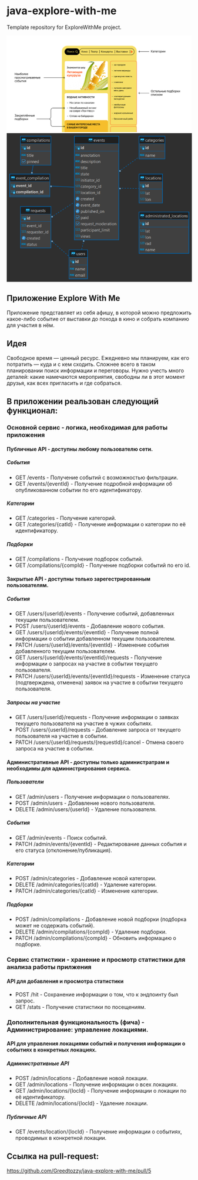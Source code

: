 # java-explore-with-me
Template repository for ExploreWithMe project.

<picture>
    <source media="(prefers-color-scheme: dark)" srcset="/explore-with-me-picture.png">
    <img src="/explore-with-me-picture.png">
</picture>

<picture>
    <source media="(prefers-color-scheme: dark)" srcset="/explore-with-me-db.png">
    <img src="/explore-with-me-db.png">
</picture>

## Приложение Explore With Me
Приложение представляет из себя афишу, в которой можно предложить какое-либо событие от выставки до похода в кино и собрать компанию для участия в нём.
## Идея
Свободное время — ценный ресурс. Ежедневно мы планируем, как его потратить — куда и с кем сходить. Сложнее всего в таком планировании поиск информации и переговоры. Нужно учесть много деталей: какие намечаются мероприятия, свободны ли в этот момент друзья, как всех пригласить и где собраться.
## В приложении реальзован следующий функционал:
### Основной сервис - логика, необходимая для работы приложения
#### Публичные API - доступны любому пользователю сети.
##### События
- GET /events - Получение событий с возможностью фильтрации.
- GET /events/{eventId} - Получение подробной информации об опубликованном событии по его идентификатору.
##### Категории
- GET /categories - Получение категорий.
- GET /categories/{catId} - Получение информации о категории по её идентификатору.
##### Подборки
- GET /compilations - Получение подборок событий.
- GET /compilations/{compId} - Получение подборки событий по его id.
#### Закрытые API - доступны только зарегестрированным пользователям.
##### События
- GET /users/{userId}/events - Получение событий, добавленных текущим пользователем.
- POST /users/{userId}/events - Добавление нового события.
- GET /users/{userId}/events/{eventId} - Получение полной информации о событии добавленном текущим пользователем.
- PATCH /users/{userId}/events/{eventId} - Изменение события добавленного текущим пользователем.
- GET /users/{userId}/events/{eventId}/requests - Получение информации о запросах на участие в событии текущего пользователя.
- PATCH /users/{userId}/events/{eventId}/requests - Изменение статуса (подтверждена, отменена) заявок на участие в событии текущего пользователя.
##### Запросы на участие
- GET /users/{userId}/requests - Получение информации о заявках текущего пользователя на участие в чужих событиях.
- POST /users/{userId}/requests - Добавление запроса от текущего пользователя на участие в событии.
- PATCH /users/{userId}/requests/{requestId}/cancel - Отмена своего запроса на участие в событии.
#### Административные API - доступны только администратрам и необходимы для администрирования сервиса.
##### Пользователи
- GET /admin/users - Получение информации о пользователях.
- POST /admin/users - Добавление нового пользователя.
- DELETE /admin/users/{userId} - Удаление пользователя.
##### События
- GET /admin/events - Поиск событий.
- PATCH /admin/events/{eventId} - Редактирование данных события и его статуса (отклонение/публикация).
##### Категории
- POST /admin/categories - Добавление новой категории.
- DELETE /admin/categories/{catId} - Удаление категории.
- PATCH /admin/categories/{catId} - Изменение категории.
##### Подборки
- POST /admin/compilations - Добавление новой подборки (подборка может не содержать событий).
- DELETE /admin/compilations/{compId} - Удаление подборки.
- PATCH /admin/compilations/{compId} - Обновить информацию о подборке.
### Сервис статистики - хранение и просмотр статистики для анализа работы прилжения
#### API для добавления и просмотра статистики
- POST /hit - Сохранение информации о том, что к эндпоинту был запрос.
- GET /stats - Получение статистики по посещениям.
### Дополнительная функциональность (фича) - Администрирование: управление локациями.
#### API для управления локациями событий и получения информации о событиях в конкретных локациях.
##### Административные API
- POST /admin/locations - Добавление новой локации.
- GET /admin/locations - Получение информации о всех локациях.
- GET /admin/locations/{locId} - Получение информации о локации по её идентификатору.
- DELETE /admin/locations/{locId} - Удаление локации.
##### Публичные API
- GET /events/location/{locId} - Получение информации о событиях, проводимых в конкретной локации.

## Ссылка на pull-request:
https://github.com/Greedtozzy/java-explore-with-me/pull/5

